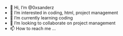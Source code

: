 - 👋 Hi, I’m @0xsanderz
- 👀 I’m interested in coding, html, project management
- 🌱 I’m currently learning coding
- 💞️ I’m looking to collaborate on project management
- 📫 How to reach me ...

<!---
0xsanderz/0xsanderz is a ✨ special ✨ repository because its `README.md` (this file) appears on your GitHub profile.
You can click the Preview link to take a look at your changes.
--->
